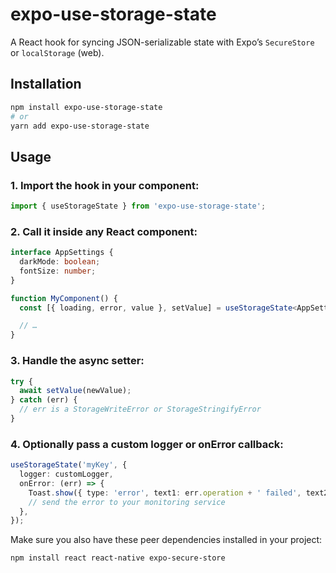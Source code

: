 # expo-use-storage-state

A React hook for syncing JSON-serializable state with Expo’s `SecureStore` or `localStorage` (web).

## Installation

```bash
npm install expo-use-storage-state
# or
yarn add expo-use-storage-state
```

## Usage

### 1. Import the hook in your component:

```ts
import { useStorageState } from 'expo-use-storage-state';
```

### 2. Call it inside any React component:

```ts
interface AppSettings {
  darkMode: boolean;
  fontSize: number;
}

function MyComponent() {
  const [{ loading, error, value }, setValue] = useStorageState<AppSettings>('app-settings');

  // …
}
```

### 3. Handle the async setter:

```ts
try {
  await setValue(newValue);
} catch (err) {
  // err is a StorageWriteError or StorageStringifyError
}
```

### 4. Optionally pass a custom logger or onError callback:

```ts
useStorageState('myKey', {
  logger: customLogger,
  onError: (err) => {
    Toast.show({ type: 'error', text1: err.operation + ' failed', text2: err.message });
    // send the error to your monitoring service
  },
});
```

Make sure you also have these peer dependencies installed in your project:

```bash
npm install react react-native expo-secure-store
```
